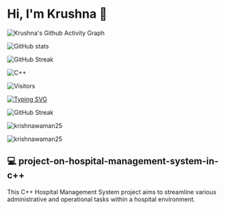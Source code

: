 
# Hi, I'm Krushna 👋

![Krushna's Github Activity Graph](https://github-readme-activity-graph.vercel.app/graph?username=krishnawaman25&bg_color=0d1117&color=ffffff&line=00e75a&point=ffffff&area=true&hide_border=true)

![GitHub stats](https://github-readme-stats.vercel.app/api?username=krishnawaman25&show_icons=true&theme=radical)

![GitHub Streak](https://github-readme-streak-stats.demolab.com/?user=krishnawaman25&theme=dark)

![C++](https://img.shields.io/badge/C%2B%2B-00599C?style=for-the-badge&logo=c%2B%2B&logoColor=white)

![Visitors](https://komarev.com/ghpvc/?username=krishnawaman25&color=green)

[![Typing SVG](https://readme-typing-svg.herokuapp.com/?lines=Developer;Problem%20Solver;Lifelong%20Learner&center=true&size=20)]()

![GitHub Streak](https://github-readme-streak-stats.demolab.com/?user=krishnawaman25&theme=dark)

<p align="left"> <img src="https://komarev.com/ghpvc/?username=krishnawaman25&label=Profile%20Views&color=0e75b6&style=flat" alt="krishnawaman25" /> </p>

<p align="left"> <img src="https://komarev.com/ghpvc/?username=krishnawaman25&label=Profile%20Views&color=0e75b6&style=flat" alt="krishnawaman25" /> </p>

## 💻 project-on-hospital-management-system-in-c++

This C++ Hospital Management System project aims to streamline various administrative and operational tasks within a hospital environment.
